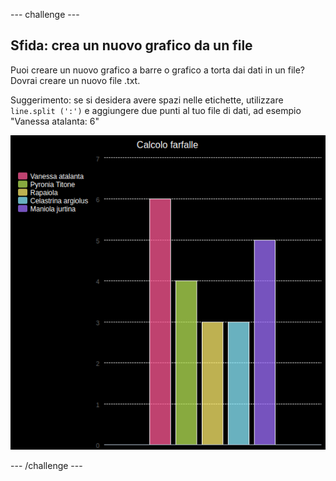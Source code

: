 --- challenge ---

## Sfida: crea un nuovo grafico da un file

Puoi creare un nuovo grafico a barre o grafico a torta dai dati in un file? Dovrai creare un nuovo file .txt.

Suggerimento: se si desidera avere spazi nelle etichette, utilizzare `line.split (':')` e aggiungere due punti al tuo file di dati, ad esempio "Vanessa atalanta: 6"

![screenshot](images/pets-butterflies.png)

--- /challenge ---